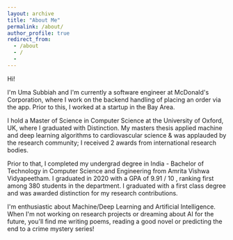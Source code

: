 ```yaml
---
layout: archive
title: "About Me"
permalink: /about/
author_profile: true
redirect_from:
  - /about
  - /
  -
---
```


Hi!

I'm Uma Subbiah and I'm currently a software engineer at McDonald's Corporation, where I work on the backend handling of placing an order via the app. Prior to this, I worked at a startup in the Bay Area. 

I hold a Master of Science in Computer Science at the University of Oxford, UK, where I graduated with Distinction. My masters thesis applied machine and deep learning algorithms to cardiovascular science & was applauded by the research community; I received 2 awards from international research bodies.

Prior to that, I completed my undergrad degree in India - Bachelor of Technology in Computer Science and Engineering from Amrita Vishwa Vidyapeetham. I graduated in 2020 with a GPA of 9.91 / 10 , ranking first among 380 students in the department. I graduated with a first class degree and was awarded distinction for my research contributions.

I'm enthusiastic about Machine/Deep Learning and Artificial Intelligence. When I'm not working on research projects or dreaming about AI for the future, you'll find me writing poems, reading a good novel or predicting the end to a crime mystery series!
